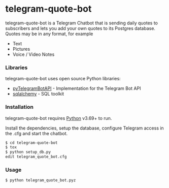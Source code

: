 # telegram-quote-bot

telegram-quote-bot is a Telegram Chatbot that is sending daily quotes to subscribers and lets you add your own quotes to its Postgres database. Quotes may be in any format, for example
- Text
- Pictures
- Voice / Video Notes


### Libraries

telegram-quote-bot uses open source Python libraries:

* [pyTelegramBotAPI] - Implementation for the Telegram Bot API
* [sqlalchemy] - SQL toolkit

### Installation

telegram-quote-bot requires [Python](https://www.python.org/) v3.69+ to run.

Install the dependencies, setup the database, configure Telegram access in the .cfg and start the chatbot.

```sh
$ cd telegram-quote-bot
$ tox
$ python setup_db.py
edit telegram_quote_bot.cfg
```

### Usage

```sh
$ python telegram_quote_bot.pyz
```

   [pyTelegramBotAPI]: <https://github.com/eternnoir/pyTelegramBotAPI>
   [sqlalchemy]: <https://www.sqlalchemy.org>
   
